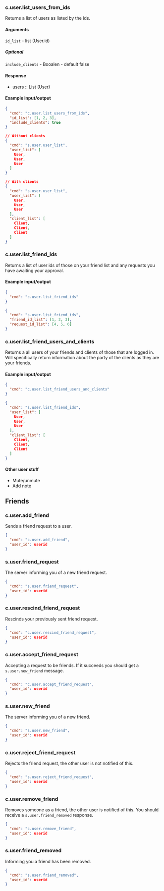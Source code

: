 ### c.user.list_users_from_ids
Returns a list of users as listed by the ids.

#### Arguments
`id_list` - list (User.id)

##### Optional
`include_clients` - Booalen - default false

#### Response
* users :: List (User)

#### Example input/output
```json
{
  "cmd": "c.user.list_users_from_ids",
  "id_list": [1, 2, 3],
  "include_clients": true
}

// Without clients
{
  "cmd": "s.user.user_list",
  "user_list": [
    User,
    User,
    User
  ]
}

// With clients
{
  "cmd": "s.user.user_list",
  "user_list": [
    User,
    User,
    User
  ],
  "client_list": [
    Client,
    Client,
    Client
  ]
}
```

### c.user.list_friend_ids
Returns a list of user ids of those on your friend list and any requests you have awaiting your approval.

#### Example input/output
```json
{
  "cmd": "c.user.list_friend_ids"
}

{
  "cmd": "s.user.list_friend_ids",
  "friend_id_list": [1, 2, 3],
  "request_id_list": [4, 5, 6]
}
```

### c.user.list_friend_users_and_clients
Returns a all users of your friends and clients of those that are logged in. Will specifically return information about the party of the clients as they are your friends.

#### Example input/output
```json
{
  "cmd": "c.user.list_friend_users_and_clients"
}

{
  "cmd": "s.user.list_friend_ids",
  "user_list": [
    User,
    User,
    User
  ],
  "client_list": [
    Client,
    Client,
    Client
  ]
}
```

#### Other user stuff
- Mute/unmute
- Add note

## Friends
### c.user.add_friend
Sends a friend request to a user.
```json
{
  "cmd": "c.user.add_friend",
  "user_id": userid
}
```

### s.user.friend_request
The server informing you of a new friend request.
```json
{
  "cmd": "s.user.friend_request",
  "user_id": userid
}
```

### c.user.rescind_friend_request
Rescinds your previously sent friend request.
```json
{
  "cmd": "c.user.rescind_friend_request",
  "user_id": userid
}
```

### c.user.accept_friend_request
Accepting a request to be friends. If it succeeds you should get a `s.user.new_friend` message.
```json
{
  "cmd": "c.user.accept_friend_request",
  "user_id": userid
}
```

### s.user.new_friend
The server informing you of a new friend.
```json
{
  "cmd": "s.user.new_friend",
  "user_id": userid
}
```

### c.user.reject_friend_request
Rejects the friend request, the other user is not notified of this.
```json
{
  "cmd": "s.user.reject_friend_request",
  "user_id": userid
}
```

### c.user.remove_friend
Removes someone as a friend, the other user is notified of this. You should receive a `s.user.friend_removed` response.
```json
{
  "cmd": "c.user.remove_friend",
  "user_id": userid
}
```

### s.user.friend_removed
Informing you a friend has been removed.
```json
{
  "cmd": "s.user.friend_removed",
  "user_id": userid
}
```
